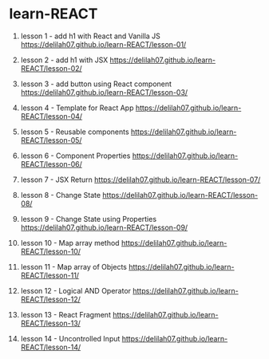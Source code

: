 # learn-REACT

1. lesson 1 - add h1 with React and Vanilla JS
   https://delilah07.github.io/learn-REACT/lesson-01/

2. lesson 2 - add h1 with JSX
   https://delilah07.github.io/learn-REACT/lesson-02/

3. lesson 3 - add button using React component
   https://delilah07.github.io/learn-REACT/lesson-03/

4. lesson 4 - Template for React App
   https://delilah07.github.io/learn-REACT/lesson-04/

5. lesson 5 - Reusable components
   https://delilah07.github.io/learn-REACT/lesson-05/

6. lesson 6 - Component Properties
   https://delilah07.github.io/learn-REACT/lesson-06/

7. lesson 7 - JSX Return
   https://delilah07.github.io/learn-REACT/lesson-07/

8. lesson 8 - Change State
   https://delilah07.github.io/learn-REACT/lesson-08/

9. lesson 9 - Change State using Properties
   https://delilah07.github.io/learn-REACT/lesson-09/

10. lesson 10 - Map array method
    https://delilah07.github.io/learn-REACT/lesson-10/

11. lesson 11 - Map array of Objects
    https://delilah07.github.io/learn-REACT/lesson-11/

12. lesson 12 - Logical AND Operator
    https://delilah07.github.io/learn-REACT/lesson-12/

13. lesson 13 - React Fragment
    https://delilah07.github.io/learn-REACT/lesson-13/

14. lesson 14 - Uncontrolled Input
    https://delilah07.github.io/learn-REACT/lesson-14/
